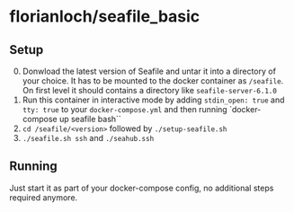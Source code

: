 # florianloch/seafile_basic

## Setup
0. Donwload the latest version of Seafile and untar it into a directory of your choice. It has to be mounted to the docker container as `/seafile`. On first level it should contains a directory like `seafile-server-6.1.0`
1. Run this container in interactive mode by adding `stdin_open: true` and `tty: true` to your `docker-compose.yml` and then running `docker-compose up seafile bash``
2. `cd /seafile/<version>` followed by `./setup-seafile.sh`
3. `./seafile.sh ssh` and `./seahub.ssh`

## Running
Just start it as part of your docker-compose config, no additional steps required anymore.